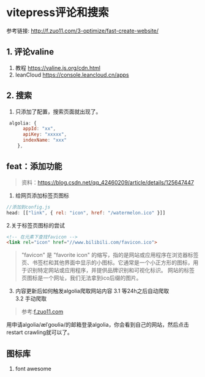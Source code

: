 # vitepress评论和搜索
参考链接:
http://f.zuo11.com/3-optimize/fast-create-website/
## 1. 评论valine
1. 教程
https://valine.js.org/cdn.html
2. leanCloud
https://console.leancloud.cn/apps
## 2. 搜索
1. 只添加了配置，搜索页面就出现了。
```js
 algolia: {
      appId: "xx",
      apiKey: "xxxxx",
      indexName: "xxx"
    },
```
## feat：添加功能
>资料：https://blog.csdn.net/qq_42460209/article/details/125647447
1. 给网页添加标签页图标
```js
//添加到config.js
head: [["link", { rel: "icon", href: "/watermelon.ico" }]]
```
2.关于标签页图标的尝试
```html
<!-- 在元素下查找favicon -->
<link rel="icon" href="//www.bilibili.com/favicon.ico">
```
>"favicon" 是 "favorite icon" 的缩写，指的是网站或应用程序在浏览器标签页、书签栏和其他界面中显示的小图标。它通常是一个小正方形的图标，用于识别特定网站或应用程序，并提供品牌识别和可视化标识。
网站的标签页图标是一个网址，我们无法拿到ico后缀的图片。
3. 内容更新后如何触发algolia爬取网站内容
  3.1 等24h之后自动爬取  
  3.2 手动爬取
  > 参考:[f.zuo11.com](http://f.zuo11.com/3-optimize/fast-create-website/#%E5%86%85%E5%AE%B9%E6%9B%B4%E6%96%B0%E5%90%8E%E6%80%8E%E4%B9%88%E8%A7%A6%E5%8F%91-algolia-%E9%87%8D%E6%96%B0%E7%88%AC%E5%8F%96%E5%86%85%E5%AE%B9)

  用申请algolia/ælˈɡoʊliə/的邮箱登录algolia，你会看到自己的网站，然后点击restart crawling就可以了。


## 图标库
1. font awesome

